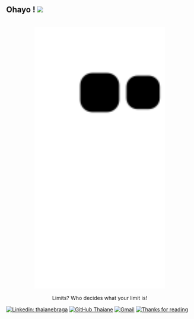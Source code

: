 <!-- ![hmmm](https://github.com/xtanion/xtanion/blob/output/github-contribution-grid-snake.svg) -->
<h2> Ohayo ! <img src="https://c.tenor.com/V4QLFtiLp0YAAAAi/jiraya.gif" width="70"></h2>


<br/>
<div align="center">
  <a href="https://youtu.be/GU_RiAHR9aY">
   <img src="https://github.com/xtanion/xtanion/blob/output/github-contribution-grid-snake.svg" height="70%" width="70%">
  </a>
</div>
<p align="center">Limits? Who decides what your limit is! </p>

[![Linkedin: thaianebraga](https://img.shields.io/badge/Shivam-Anand-blue)](www.linkedin.com/in/shivam-anand-b3b70b1a2)
[![GitHub Thaiane](https://img.shields.io/github/followers/xtanion?label=xtanion&style=social)](https://github.com/xtanion)
[![Gmail](https://img.shields.io/badge/Gmail-%40gmail.com-orange?style=flat&logo=gmail)](mailto:anandshivam54321@gmail.com)
[![Thanks for reading](https://c.tenor.com/IN6jha4TknYAAAAi/emojify.gif)](https://youtu.be/Kkt6C7CSkQc)

